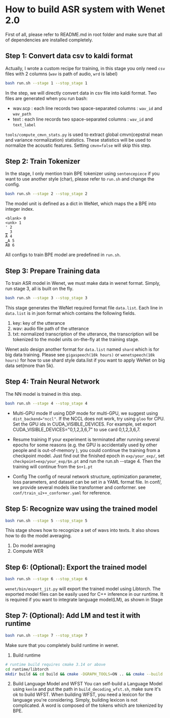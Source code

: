 # How to build ASR system with Wenet 2.0
First of all, please refer to README.md in root folder and make sure that all of dependencies are installed completely.

## Step 1: Convert data csv to kaldi format
Actually, I wrote a custom recipe for training, in this stage you only need ```csv``` files with 2 columns (```wav``` is path of audio, ```wrd``` is label)

``` sh
bash run.sh --stage 1 --stop_stage 1
```

In the step, we will directly convert data in csv file into kaldi format. Two files are generated when you run bash: 
* wav.scp : each line records two space-separated columns : ```wav_id``` and ```wav_path```
* text : each line records two space-separated columns : ```wav_id``` and ```text_label```

```tools/compute_cmvn_stats.py``` is used to extract global cmvn(cepstral mean and variance normalization) statistics. These statistics will be used to normalize the acoustic features. Setting ```cmvn=false``` will skip this step.

## Step 2: Train Tokenizer
In the stage, I only mention train BPE tokenizer using ```sentencepiece``` if you want to use another style (char), please refer to ```run.sh``` and change the config.
``` sh
bash run.sh --stage 2 --stop_stage 2
```
The model unit is defined as a dict in WeNet, which maps the a BPE into integer index.
``` text
<blank> 0
<unk> 1
' 2
▁ 3
A 4
▁A 5
AB 6
```
All configs to train BPE model are predefined in ```run.sh```.
## Step 3: Prepare Training data
To train ASR model in Wenet, we must make data in wenet format. Simply, run stage 3, all is built on the fly.
``` sh
bash run.sh --stage 3 --stop_stage 3
```
This stage generates the WeNet required format file ```data.list```. Each line in ```data.list``` is in json format which contains the following fields.
1. key: key of the utterance
2. wav: audio file path of the utterance
3. txt: normalized transcription of the utterance, the transcription will be tokenized to the model units on-the-fly at the training stage.

Wenet aslo design another format for ```data.list``` named ```shard``` which is for big data training. Please see ```gigaspeech(10k hours)``` or ```wenetspeech(10k hours)``` for how to use shard style data.list if you want to apply WeNet on big data set(more than 5k).
## Step 4: Train Neural Network
The NN model is trained in this step.
``` sh
bash run.sh --stage 4 --stop_stage 4
```
* Multi-GPU mode
If using DDP mode for multi-GPU, we suggest using ```dist_backend="nccl"```. If the NCCL does not work, try using ```gloo``` for CPU. Set the GPU ids in CUDA_VISIBLE_DEVICES. For example, set export CUDA_VISIBLE_DEVICES="0,1,2,3,6,7" to use card 0,1,2,3,6,7.

* Resume training
If your experiment is terminated after running several epochs for some reasons (e.g. the GPU is accidentally used by other people and is out-of-memory ), you could continue the training from a checkpoint model. Just find out the finished epoch in ```exp/your_exp/```, set ```checkpoint=exp/your_exp/$n.pt``` and run the run.sh --stage 4. Then the training will continue from the ```$n+1.pt```

* Config
The config of neural network structure, optimization parameter, loss parameters, and dataset can be set in a YAML format file.
In conf/, we provide several models like transformer and conformer. see ```conf/train_u2++_conformer.yaml``` for reference.



## Step 5: Recognize wav using the trained model
``` sh
bash run.sh --stage 5 --stop_stage 5
```
This stage shows how to recognize a set of wavs into texts. It also shows how to do the model averaging.
1. Do model averaging
2. Compute WER



## Step 6: (Optional): Export the trained model
``` sh
bash run.sh --stage 6 --stop_stage 6
```
```wenet/bin/export_jit.py``` will export the trained model using Libtorch. The exported model files can be easily used for C++ inference in our runtime. It is required if you want to integrate language model(LM), as shown in Stage 

## Step 7: (Optional): Add LM and test it with runtime
``` sh
bash run.sh --stage 7 --stop_stage 7
```
Make sure that you completely build runtime in wenet.
1. Build runtime
``` bash
# runtime build requires cmake 3.14 or above
cd runtime/libtorch
mkdir build && cd build && cmake -DGRAPH_TOOLS=ON .. && cmake --build .
```
2. Build Language Model and WFST
You can self-build a Language Model using ```kenlm``` and put the path in ```build_decoding_wfst.sh```, make sure it's ok to build WFST.
When building WFST, you need a lexicon for the language you're considering. Simply, building lexicon is not complicated. A word is composed of the tokens which are tokenized by BPE. 
